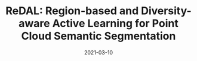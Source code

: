 ---
title: "ReDAL: Region-based and Diversity-aware Active Learning for Point Cloud Semantic Segmentation"
date: 2021-03-10
venue: ICCV 2021
authors: 
  - name: Tsung-Han Wu
    home: https://tsunghan-wu.github.io
  - name: Yueh-Cheng Liu
    home: https://liu115.github.io
  - name: Yu-Kai Huang
  - name: <strong>Lee Hsin-Ying</strong>
    home: "#"
  - name: Hung-Ting Su
  - name: Ping-Chia Huang
  - name: Winston H. Hsu
    home: https://winstonhsu.info
selected: true
arxiv: https://arxiv.org/abs/2107.11769
---